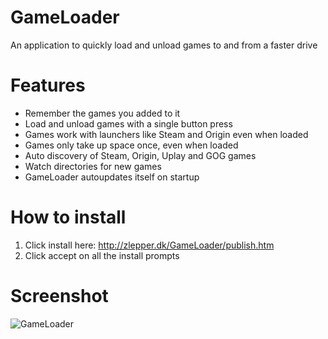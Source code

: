 # GameLoader
An application to quickly load and unload games to and from a faster drive

# Features
* Remember the games you added to it
* Load and unload games with a single button press
* Games work with launchers like Steam and Origin even when loaded
* Games only take up space once, even when loaded
* Auto discovery of Steam, Origin, Uplay and GOG games
* Watch directories for new games
* GameLoader autoupdates itself on startup

# How to install
1. Click install here: http://zlepper.dk/GameLoader/publish.htm
2. Click accept on all the install prompts

# Screenshot
![GameLoader](http://i.imgur.com/Ar0xGdw.png "GameLoader")
